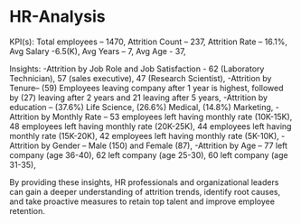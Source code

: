 # HR-Analysis

KPI(s):
Total employees – 1470,
Attrition Count – 237,
Attrition Rate – 16.1%,
Avg Salary -6.5(K),
Avg Years – 7,
Avg Age - 37,

Insights:
-Attrition by Job Role and Job Satisfaction - 62 (Laboratory Technician), 57 (sales executive), 47 (Research Scientist),
-Attrition by Tenure– (59) Employees leaving company after 1 year is highest, followed by (27) leaving after 2 years and 21 leaving after 5 years,
-Attrition by education – (37.6%) Life Science, (26.6%) Medical, (14.8%) Marketing,
-Attrition by Monthly Rate – 53 employees left having monthly rate (10K-15K), 48 employees left having monthly rate (20K-25K), 44 employees left having monthly rate (15K-20K), 42 employees left having monthly rate (5K-10K),
-Attrition by Gender – Male (150) and Female (87),
-Attrition by Age – 77 left company (age 36-40), 62 left company (age 25-30), 60 left company (age 31-35),

By providing these insights, HR professionals and organizational leaders can gain a deeper understanding of attrition trends, identify root causes, and take proactive measures to retain top talent and improve employee retention.

